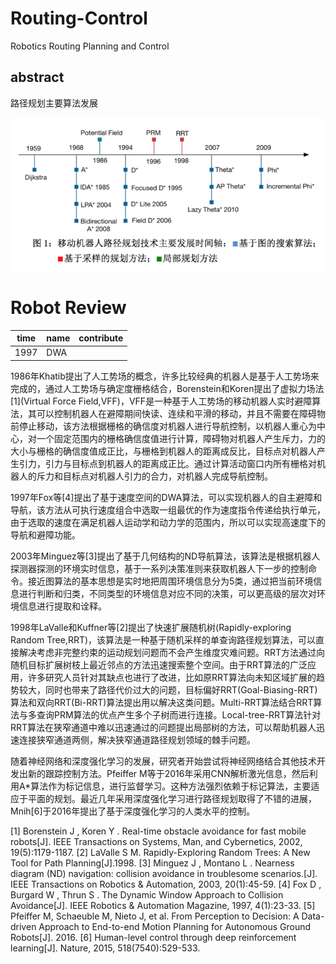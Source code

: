 # Routing-Control
Robotics Routing Planning and Control

## abstract

路径规划主要算法发展

![路径规划主要算法发展](https://github.com/MRwangmaomao/Routing-Control/blob/master/pic/3f6f93b4d8fb73d95a4755ac0a852789_hd.png)
# Robot Review

|time| name  | contribute |
|--|--|--|
| 1997 | DWA |  |


 1986年Khatib提出了人工势场的概念，许多比较经典的机器人是基于人工势场来完成的，通过人工势场与确定度栅格结合，Borenstein和Koren提出了虚拟力场法[1](Virtual Force Field,VFF)，VFF是一种基于人工势场的移动机器人实时避障算法，其可以控制机器人在避障期间快读、连续和平滑的移动，并且不需要在障碍物前停止移动，该方法根据栅格的确信度对机器人进行导航控制，以机器人重心为中心，对一个固定范围内的栅格确信度值进行计算，障碍物对机器人产生斥力，力的大小与栅格的确信度值成正比，与栅格到机器人的距离成反比，目标点对机器人产生引力，引力与目标点到机器人的距离成正比。通过计算活动窗口内所有栅格对机器人的斥力和目标点对机器人引力的合力，对机器人完成导航控制。

1997年Fox等[4]提出了基于速度空间的DWA算法，可以实现机器人的自主避障和导航，该方法从可执行速度组合中选取一组最优的作为速度指令传递给执行单元，由于选取的速度在满足机器人运动学和动力学的范围内，所以可以实现高速度下的导航和避障功能。

2003年Minguez等[3]提出了基于几何结构的ND导航算法，该算法是根据机器人探测器探测的环境实时信息，基于一系列决策准则来获取机器人下一步的控制命令。接近图算法的基本思想是实时地把周围环境信息分为5类，通过把当前环境信息进行判断和归类，不同类型的环境信息对应不同的决策，可以更高级的层次对环境信息进行提取和诠释。

1998年LaValle和Kuffner等[2]提出了快速扩展随机树(Rapidly-exploring Random Tree,RRT)，该算法是一种基于随机采样的单查询路径规划算法，可以直接解决考虑非完整约束的运动规划问题而不会产生维度灾难问题。RRT方法通过向随机目标扩展树枝上最近邻点的方法迅速搜索整个空间。由于RRT算法的广泛应用，许多研究人员针对其缺点也进行了改进，比如原RRT算法向未知区域扩展的趋势较大，同时也带来了路径代价过大的问题，目标偏好RRT(Goal-Biasing-RRT)算法和双向RRT(Bi-RRT)算法提出用以解决这类问题。Multi-RRT算法结合RRT算法与多查询PRM算法的优点产生多个子树而进行连接。Local-tree-RRT算法针对RRT算法在狭窄通道中难以迅速通过的问题提出局部树的方法，可以帮助机器人迅速连接狭窄通道两侧，解决狭窄通道路径规划领域的棘手问题。

随着神经网络和深度强化学习的发展，研究者开始尝试将神经网络结合其他技术开发出新的跟踪控制方法。Pfeiffer M等于2016年采用CNN解析激光信息，然后利用A*算法作为标记信息，进行监督学习。这种方法强烈依赖于标记算法，主要适应于平面的规划。最近几年采用深度强化学习进行路径规划取得了不错的进展，Mnih[6]于2016年提出了基于深度强化学习的人类水平的控制。


[1]	Borenstein J , Koren Y . Real-time obstacle avoidance for fast mobile robots[J]. IEEE Transactions on Systems, Man, and Cybernetics, 2002, 19(5):1179-1187.
[2]	LaValle S M. Rapidly-Exploring Random Trees: A New Tool for Path Planning[J].1998.
[3]	Minguez J , Montano L . Nearness diagram (ND) navigation: collision avoidance in troublesome scenarios.[J]. IEEE Transactions on Robotics & Automation, 2003, 20(1):45-59.
[4]	Fox D , Burgard W , Thrun S . The Dynamic Window Approach to Collision Avoidance[J]. IEEE Robotics & Automation Magazine, 1997, 4(1):23-33.
[5]	Pfeiffer M, Schaeuble M, Nieto J, et al. From Perception to Decision: A Data-driven Approach to End-to-end Motion Planning for Autonomous Ground Robots[J]. 2016.
[6]	Human-level control through deep reinforcement learning[J]. Nature, 2015, 518(7540):529-533.





